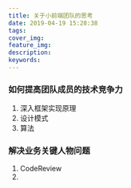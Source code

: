 ```yaml
---
title: 关于小前端团队的思考
date: 2019-04-19 15:28:38
tags:
cover_img:
feature_img:
description:
keywords:
---
```

### 如何提高团队成员的技术竞争力
1. 深入框架实现原理
2. 设计模式
3. 算法

### 解决业务关键人物问题
1. CodeReview
2. 